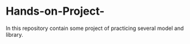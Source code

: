 # Hands-on-Project-
In this repository contain some project of practicing several model and library. 

